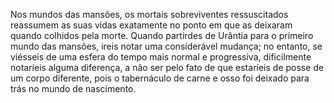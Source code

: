 ﻿Nos mundos das mansões, os mortais sobreviventes ressuscitados reassumem as suas vidas exatamente no ponto em que as deixaram quando colhidos pela morte. Quando partirdes de Urântia para o primeiro mundo das mansões, ireis notar uma considerável mudança; no entanto, se viésseis de uma esfera do tempo mais normal e progressiva, dificilmente notaríeis alguma diferença, a não ser pelo fato de que estaríeis de posse de um corpo diferente, pois o tabernáculo de carne e osso foi deixado para trás no mundo de nascimento.